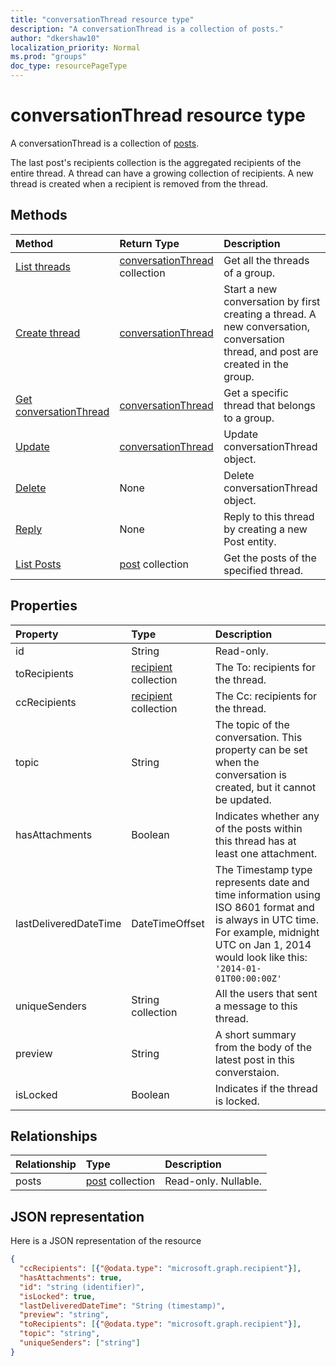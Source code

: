```yaml
---
title: "conversationThread resource type"
description: "A conversationThread is a collection of posts."
author: "dkershaw10"
localization_priority: Normal
ms.prod: "groups"
doc_type: resourcePageType
---
```


# conversationThread resource type
A conversationThread is a collection of [posts](post.md).

The last post's recipients collection is the aggregated recipients of the entire thread. A thread can have a growing collection of recipients.
A new thread is created when a recipient is removed from the thread.

## Methods

| Method       | Return Type  |Description|
|:---------------|:--------|:----------|
|[List threads](../api/group-list-threads.md) | [conversationThread](conversationthread.md) collection |Get all the threads of a group.|
|[Create thread](../api/group-post-threads.md) | [conversationThread](conversationthread.md) |Start a new conversation by first creating a thread. A new conversation, conversation thread, and post are created in the group.|
|[Get conversationThread](../api/conversationthread-get.md) | [conversationThread](conversationthread.md) |Get a specific thread that belongs to a group. |
|[Update](../api/conversationthread-update.md) | [conversationThread](conversationthread.md)  |Update conversationThread object. |
|[Delete](../api/conversationthread-delete.md) | None |Delete conversationThread object. |
|[Reply](../api/conversationthread-reply.md)|None|Reply to this thread by creating a new Post entity.|
|[List Posts](../api/conversationthread-list-posts.md) |[post](post.md) collection| Get the posts of the specified thread. |

## Properties
| Property	   | Type	|Description|
|:---------------|:--------|:----------|
|id|String| Read-only.|
|toRecipients|[recipient](recipient.md) collection|The To: recipients for the thread.|
|ccRecipients|[recipient](recipient.md) collection|The Cc: recipients for the thread.|
|topic|String|The topic of the conversation. This property can be set when the conversation is created, but it cannot be updated.||
|hasAttachments|Boolean|Indicates whether any of the posts within this thread has at least one attachment.|
|lastDeliveredDateTime|DateTimeOffset|The Timestamp type represents date and time information using ISO 8601 format and is always in UTC time. For example, midnight UTC on Jan 1, 2014 would look like this: `'2014-01-01T00:00:00Z'`|
|uniqueSenders|String collection|All the users that sent a message to this thread.|
|preview|String|A short summary from the body of the latest post in this converstaion.|
|isLocked|Boolean|Indicates if the thread is locked.|

## Relationships
| Relationship | Type	|Description|
|:---------------|:--------|:----------|
|posts|[post](post.md) collection| Read-only. Nullable.|

## JSON representation

Here is a JSON representation of the resource

<!--{
  "blockType": "resource",
  "optionalProperties": [
    "posts"
  ],
  "keyProperty": "id",
  "baseType": "microsoft.graph.entity",
  "@odata.type": "microsoft.graph.conversationThread",
  "@odata.annotations": [
    {
      "property": "posts",
      "capabilities": {
        "changeTracking": false,
        "deletable": false,
        "insertable": false,
        "searchable": false,
        "updatable": false
      }
    }
  ]
}-->

```json
{
  "ccRecipients": [{"@odata.type": "microsoft.graph.recipient"}],
  "hasAttachments": true,
  "id": "string (identifier)",
  "isLocked": true,
  "lastDeliveredDateTime": "String (timestamp)",
  "preview": "string",
  "toRecipients": [{"@odata.type": "microsoft.graph.recipient"}],
  "topic": "string",
  "uniqueSenders": ["string"]
}

```


<!-- uuid: 8fcb5dbc-d5aa-4681-8e31-b001d5168d79
2015-10-25 14:57:30 UTC -->
<!-- {
  "type": "#page.annotation",
  "description": "conversationThread resource",
  "keywords": "",
  "section": "documentation",
  "tocPath": ""
}-->
